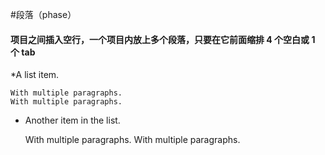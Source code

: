#段落（phase）

#### 项目之间插入空行，一个项目内放上多个段落，只要在它前面缩排 4 个空白或 1 个 tab 
*A list item.

    With multiple paragraphs.
    With multiple paragraphs.

* Another item in the list.

    With multiple paragraphs.
    With multiple paragraphs.
